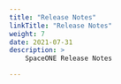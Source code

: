 ```yaml
---
title: "Release Notes"
linkTitle: "Release Notes"
weight: 7
date: 2021-07-31
description: >
    SpaceONE Release Notes

---
```



